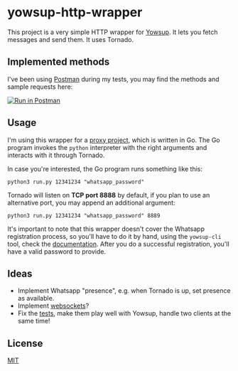 # yowsup-http-wrapper

This project is a very simple HTTP wrapper for [Yowsup](https://github.com/tgalal/yowsup). It lets you fetch messages and send them. It uses Tornado.

## Implemented methods

I've been using [Postman](https://www.getpostman.com/) during my tests, you may find the methods and sample requests here:

[![Run in Postman](https://run.pstmn.io/button.svg)](https://app.getpostman.com/run-collection/84f6a0f6176ee409698b)

## Usage

I'm using this wrapper for a [proxy project](https://github.com/matiasinsaurralde/transports), which is written in Go. The Go program invokes the ```python``` interpreter with the right arguments and interacts with it through Tornado.

In case you're interested, the Go program runs something like this:

```python3 run.py 12341234 "whatsapp_password"```

Tornado will listen on **TCP port 8888** by default, if you plan to use an alternative port, you may append an additional argument:

```python3 run.py 12341234 "whatsapp_password" 8889```

It's important to note that this wrapper doesn't cover the Whatsapp registration process, so you'll have to do it by hand, using the ```yowsup-cli``` tool, check the [documentation](https://github.com/tgalal/yowsup/wiki/yowsup-cli-2.0#yowsup-cli-registration). After you do a successful registration, you'll have a valid password to provide.

## Ideas

* Implement Whatsapp "presence", e.g. when Tornado is up, set presence as available.
* Implement [websockets](http://www.tornadoweb.org/en/stable/websocket.html#tornado-websocket-bidirectional-communication-to-the-browser)?
* Fix the [tests](https://github.com/matiasinsaurralde/yowsup-http-wrapper/blob/master/test_server.py), make them play well with Yowsup, handle two clients at the same time!

## License

[MIT](https://github.com/matiasinsaurralde/yowsup-http-wrapper/blob/master/LICENSE)
